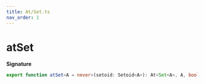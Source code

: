 ```yaml
---
title: At/Set.ts
nav_order: 1
---
```


# atSet

**Signature**

```ts
export function atSet<A = never>(setoid: Setoid<A>): At<Set<A>, A, boolean>
```
